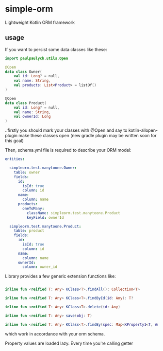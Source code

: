 # simple-orm
Lightweight Kotlin ORM framework

## usage

If you want to persist some data classes like these:

```kotlin
import paulpaulych.utils.Open

@Open
data class Owner(
    val id: Long? = null,
    val name: String,
    val products: List<Product> = listOf()
)

@Open
data class Product(
    val id: Long? = null,
    val name: String,
    val ownerId: Long
)
```

..firstly you should mark your classes with @Open and say to kotlin-allopen-plugin make these classes open
(new gradle plugin may be written soon for this goal)

Then, schema.yml file is required to describe your ORM model:

```yml
entities:

  simpleorm.test.manytoone.Owner:
    table: owner
    fields:
      id:
        isId: true
        column: id
      name:
        column: name
      products:
        oneToMany:
          className: simpleorm.test.manytoone.Product
          keyField: ownerId

  simpleorm.test.manytoone.Product:
    table: product
    fields:
      id:
        isId: true
        column: id
      name:
        column: name
      ownerId:
        column: owner_id
```

Library provides a few generic extension functions like: 

```kotlin

inline fun <reified T: Any> KClass<T>.findAll(): Collection<T>

inline fun <reified T: Any> KClass<T>.findById(id: Any): T?

inline fun <reified T: Any> KClass<T>.delete(id: Any)

inline fun <reified T: Any> save(obj: T)

inline fun <reified T: Any> KClass<T>.findBy(spec: Map<KProperty1<T, Any>, Any>): List<T>

```

which work in accordance with your orm schema.

Property values are loaded lazy. Every time you're calling getter
